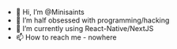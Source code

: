 - 👋 Hi, I’m @Minisaints
- 👀 I’m half obsessed with programming/hacking
- 🌱 I’m currently using React-Native/NextJS
- 📫 How to reach me - nowhere

<!---
Minisaints/Minisaints is a ✨ special ✨ repository because its `README.md` (this file) appears on your GitHub profile.
You can click the Preview link to take a look at your changes.
--->
